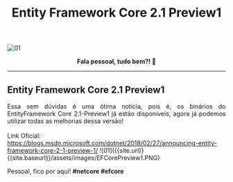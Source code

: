 ﻿---
title: "Entity Framework Core 2.1 Preview1"
comments: true
excerpt_separator: "Ler mais"
categories:
  - Dica
toc_label: "Começando"
---

![01]({{site.url}}{{site.baseurl}}/assets/images/preview1.jpg)

<center><strong>Fala pessoal, tudo bem?! 💚</strong></center>
<hr>

## Entity Framework Core 2.1 Preview1

<div style="text-align: justify;">
Essa sem dúvidas é uma ótima notícia, pois é, os binários do EntityFramework Core 2.1-Preview1 já estão disponíveis, agora já podemos utilizar todas as melhorias dessa versão!<br>

</div>
<br>
Link Oficial:<br>
<a href="https://blogs.msdn.microsoft.com/dotnet/2018/02/27/announcing-entity-framework-core-2-1-preview-1/" alt="">
https://blogs.msdn.microsoft.com/dotnet/2018/02/27/announcing-entity-framework-core-2-1-preview-1/</a>
![01]({{site.url}}{{site.baseurl}}/assets/images/EFCorePreview1.PNG)

Pessoal, fico por aqui! <strong>#netcore #efcore</strong>
